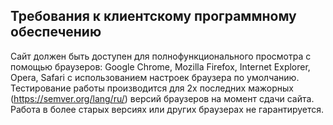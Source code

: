 ## Требования к клиентскому программному обеспечению
Сайт должен быть доступен для полнофункционального просмотра с помощью браузеров: Google Chrome, Mozilla Firefox, Internet Explorer, Opera, Safari с использованием настроек браузера по умолчанию. Тестирование работы производится для 2х последних мажорных (https://semver.org/lang/ru/) версий браузеров на момент сдачи сайта. Работа в более старых версиях или других браузерах не гарантируется.
